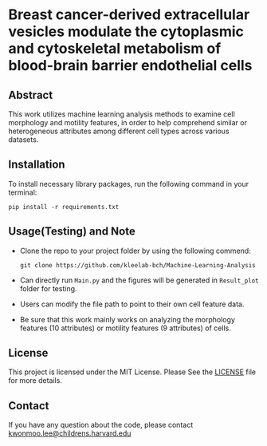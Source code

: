# Breast cancer-derived extracellular vesicles modulate the cytoplasmic and cytoskeletal metabolism of blood-brain barrier endothelial cells

## Abstract
This work utilizes machine learning analysis methods to examine cell morphology and motility features, in order to help comprehend similar or heterogeneous attributes among different cell types across various datasets. 


## Installation
To install necessary library packages, run the following command in your terminal:
```
pip install -r requirements.txt
```

## Usage(Testing) and Note
* Clone the repo to your project folder by using the following commend:

    ``git clone https://github.com/kleelab-bch/Machine-Learning-Analysis``


* Can directly run ``Main.py`` and the figures will be generated in ``Result_plot`` folder for testing. 
* Users can modify the file path to point to their own cell feature data.
* Be sure that this work mainly works on analyzing the morphology features (10 attributes) or motility features (9 attributes) of cells.

## License
This project is licensed under the MIT License. Please See the [LICENSE](LICENSE) file for more details.

## Contact
If you have any question about the code, please contact [kwonmoo.lee@childrens.harvard.edu](mailto:kwonmoo.lee@childrens.harvard.edu)